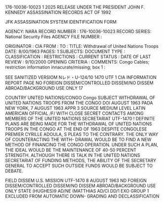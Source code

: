 176-10036-10023
1
2025 RELEASE UNDER THE PRESIDENT JOHN F. KENNEDY ASSASSINATION RECORDS ACT OF 1992

JFK ASSASSINATION SYSTEM
IDENTIFICATION FORM

AGENCY: NARA
RECORD NUMBER : 176-10036-10023
RECORD SERIES: National Security Files
AGENCY FILE NUMBER :

ORIGINATOR : CIA
FROM :
TO :
TITLE: Withdrawal of United Nations Troops
DATE: 8/00/1963
PAGES: 1
SUBJECTS:
DOCUMENT TYPE :
CLASSIFICATION :
RESTRICTIONS :
CURRENT STATUS :
DATE OF LAST REVIEW : 9/10/2000
OPENING CRITERIA :
COMMENTS: Congo Cables; restriction information innacurate/missing; box 1
:

SEE SANITIZED VERSIOM Nレド・U-124/10
1470
UTF
1
CIA INFORMATION REPORT
PAGE
NO FOREIGN DISSEM/CONTROLLED DISSEM/NO DISSEM ABROAD/BACKGROUND USE ONLY
17

COUNTRY
UNITED NATIONS/CONGO
Congo
SUBJECT
WITHDRAWAL OF UNITED NATIONS TROOPS FROM THE CONGO
DOI
AUGUST 1963
PADA
NEW YORK, 7 AUGUST 1963
APPR
3
SOURCE
MEDIUM LEVEL LATIN AMERICAN OFFICIAL /F/ WITH CLOSE
SECRET
CONTACTS AMONG MEMBERS OF THE UNITED NATIONS SECRETARIAT
UTF-1470
!
DEFINITE PLANS ARE BEING MADE FOR THE WITHDRAWAL OF UNITED NATIONS
TROOPS IN THE CONGO AT THE END OF 1963 DESPITE CONGOLESE PREMIER CYRILLE
ADOULA, S PLEAS TO THE CONTRARY. THE ONLY WAY OF COUNTERACTING THE WITH-
DRAWAL WOULD BE TO FIND A NEW METHOD OF FINANCING THE CONGO OPERATION.
UNDER SUCH A PLAN, THE IDEAL WOULD BE THE MAINTENANCE OF 40-50 PERCENT
STRENGTH. ALTHOUGH THERE IS TALK IN THE UNITED NATIONS SECRETARIAT OF
FUNDING METHODS, THE ABILITY OF THE SECRETARY GENERAL TO ACCEPT SUCH
OUTSIDE FUNDS WOULD BE SUBJECT TO DEBATE.

FIELD DISSEM
U.S. MISSION
UTF-1470
8 AUGUST 1963
ND FOREIGN DISSEM/CONTROLLED DISSEM/NO DISSEM ABROAD/BACKGROUND USE ONLY
STATE (HUGHES)9 AD/NE (MATTHIAS AD/CI DD/1 EXO
GROUP 1
EXCLUDED FROM AUTOMATIC DOWN-
GRADING AND DECLASSIFICATION
